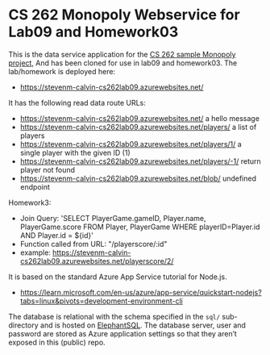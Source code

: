 # CS 262 Monopoly Webservice for Lab09 and Homework03

This is the data service application for the 
[CS 262 sample Monopoly project](https://github.com/calvin-cs262-organization/monopoly-project),
And has been cloned for use in lab09 and homework03.
The lab/homework is deployed here:
          
- <https://stevenm-calvin-cs262lab09.azurewebsites.net/>

It has the following read data route URLs:
- <https://stevenm-calvin-cs262lab09.azurewebsites.net/> a hello message
- <https://stevenm-calvin-cs262lab09.azurewebsites.net/players/> a list of players
- <https://stevenm-calvin-cs262lab09.azurewebsites.net/players/1/> a single player with the given ID (1)
- <https://stevenm-calvin-cs262lab09.azurewebsites.net/players/-1/> return player not found
- <https://stevenm-calvin-cs262lab09.azurewebsites.net/blob/> undefined endpoint

Homework3:
- Join Query: 'SELECT PlayerGame.gameID, Player.name, PlayerGame.score FROM Player, PlayerGame WHERE playerID=Player.id AND Player.id = ${id}'
- Function called from URL: "/playerscore/:id"
- example: <https://stevenm-calvin-cs262lab09.azurewebsites.net/playerscore/2/>

It is based on the standard Azure App Service tutorial for Node.js.

- <https://learn.microsoft.com/en-us/azure/app-service/quickstart-nodejs?tabs=linux&pivots=development-environment-cli>  

The database is relational with the schema specified in the `sql/` sub-directory
and is hosted on [ElephantSQL](https://www.elephantsql.com/). The database server,
user and password are stored as Azure application settings so that they aren&rsquo;t 
exposed in this (public) repo.
 
